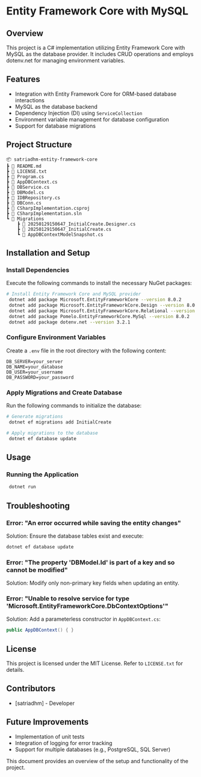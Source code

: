 ﻿# Entity Framework Core with MySQL

## Overview
This project is a C# implementation utilizing Entity Framework Core with MySQL as the database provider. It includes CRUD operations and employs dotenv.net for managing environment variables.

## Features
- Integration with Entity Framework Core for ORM-based database interactions
- MySQL as the database backend
- Dependency Injection (DI) using `ServiceCollection`
- Environment variable management for database configuration
- Support for database migrations

## Project Structure
```
📦 satriadhm-entity-framework-core
┣ 📜 README.md
┣ 📜 LICENSE.txt
┣ 📜 Program.cs
┣ 📜 AppDBContext.cs
┣ 📜 DBService.cs
┣ 📜 DBModel.cs
┣ 📜 IDBRepository.cs
┣ 📜 DBConn.cs
┣ 📜 CSharpImplementation.csproj
┣ 📜 CSharpImplementation.sln
┗ 📂 Migrations
    ┣ 📜 20250129150647_InitialCreate.Designer.cs
    ┣ 📜 20250129150647_InitialCreate.cs
    ┗ 📜 AppDBContextModelSnapshot.cs
```

## Installation and Setup

### Install Dependencies
Execute the following commands to install the necessary NuGet packages:
```sh
# Install Entity Framework Core and MySQL provider
 dotnet add package Microsoft.EntityFrameworkCore --version 8.0.2
 dotnet add package Microsoft.EntityFrameworkCore.Design --version 8.0.2
 dotnet add package Microsoft.EntityFrameworkCore.Relational --version 8.0.2
 dotnet add package Pomelo.EntityFrameworkCore.MySql --version 8.0.2
 dotnet add package dotenv.net --version 3.2.1
```

### Configure Environment Variables
Create a `.env` file in the root directory with the following content:
```
DB_SERVER=your_server
DB_NAME=your_database
DB_USER=your_username
DB_PASSWORD=your_password
```

### Apply Migrations and Create Database
Run the following commands to initialize the database:
```sh
# Generate migrations
 dotnet ef migrations add InitialCreate

# Apply migrations to the database
 dotnet ef database update
```

## Usage

### Running the Application
```sh
 dotnet run
```


## Troubleshooting
### Error: "An error occurred while saving the entity changes"
Solution: Ensure the database tables exist and execute:
```sh
dotnet ef database update
```

### Error: "The property 'DBModel.Id' is part of a key and so cannot be modified"
Solution: Modify only non-primary key fields when updating an entity.

### Error: "Unable to resolve service for type 'Microsoft.EntityFrameworkCore.DbContextOptions'"
Solution: Add a parameterless constructor in `AppDBContext.cs`:
```csharp
public AppDBContext() { }
```

## License
This project is licensed under the MIT License. Refer to `LICENSE.txt` for details.

## Contributors
- [satriadhm] - Developer

## Future Improvements
- Implementation of unit tests
- Integration of logging for error tracking
- Support for multiple databases (e.g., PostgreSQL, SQL Server)

This document provides an overview of the setup and functionality of the project.

